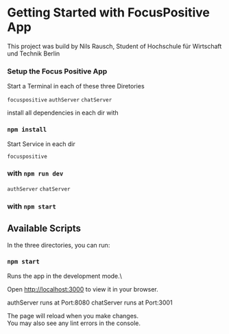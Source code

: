 # Getting Started with FocusPositive App

This project was build by Nils Rausch, Student of Hochschule für Wirtschaft und Technik Berlin

### Setup the Focus Positive App

Start a Terminal in each of these three Diretories

`focuspositive`
`authServer`
`chatServer`

install all dependencies in each dir with

### `npm install`

Start Service in each dir

`focuspositive`

### with `npm run dev`

`authServer`
`chatServer`

### with `npm start`

## Available Scripts

In the three directories, you can run:

### `npm start`

Runs the app in the development mode.\

Open [http://localhost:3000](http://localhost:3000) to view it in your browser.

authServer runs at Port:8080
chatServer runs at Port:3001

The page will reload when you make changes.\
You may also see any lint errors in the console.
